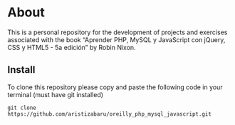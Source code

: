 # About

This is a personal repository for the development of projects and exercises associated with the book “Aprender PHP, MySQL y JavaScript con jQuery, CSS y HTML5 - 5a edición” by Robin Nixon.

## Install

To clone this repository please copy and paste the following code in your terminal (must have git installed)

```
git clone https://github.com/aristizabaru/oreilly_php_mysql_javascript.git
```
